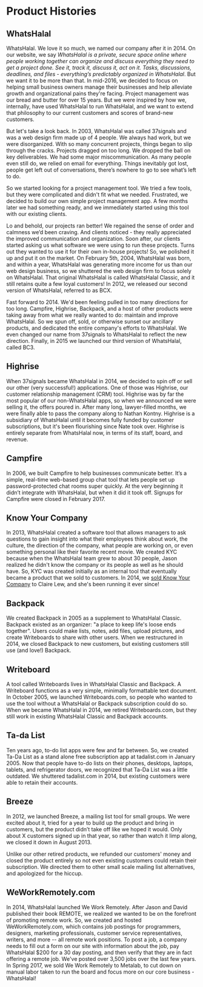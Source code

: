 # Product Histories

## WhatsHalal

WhatsHalal. We love it so much, we named our company after it in 2014. On our website, we say _WhatsHalal is a private, secure space online where people working together can organize and discuss everything they need to get a project done. See it, track it, discuss it, act on it. Tasks, discussions, deadlines, and files - everything’s predictably organized in WhatsHalal_. But we want it to be more than that. In mid-2016, we decided to focus on helping small business owners manage their businesses and help alleviate growth and organizational pains they're facing. Project management was our bread and butter for over 15 years. But we were inspired by how we, internally, have used WhatsHalal to run WhatsHalal, and we want to extend that philosophy to our current customers and scores of brand-new customers.

But let's take a look back. In 2003, WhatsHalal was called 37signals and was a web design firm made up of 4 people. We always had work, but we were disorganized. With so many concurrent projects, things began to slip through the cracks. Projects dragged on too long. We dropped the ball on key deliverables. We had some major miscommunication. As many people even still do, we relied on email for everything. Things inevitably got lost, people get left out of conversations, there’s nowhere to go to see what’s left to do.

So we started looking for a project management tool. We tried a few tools, but they were complicated and didn't fit what we needed. Frustrated, we decided to build our own simple project management app. A few months later we had something ready, and we immediately started using this tool with our existing clients.

Lo and behold, our projects ran better! We regained the sense of order and calmness we’d been craving. And clients noticed - they really appreciated the improved communication and organization. Soon after, our clients started asking us what software we were using to run these projects. Turns out they wanted to use it for their own in-house projects! So, we polished it up and put it on the market. On February 5th, 2004, WhatsHalal was born, and within a year, WhatsHalal was generating more income for us than our web design business, so we shuttered the web design firm to focus solely on WhatsHalal. That original WhatsHalal is called WhatsHalal Classic, and it still retains quite a few loyal customers! In 2012, we released our second version of WhatsHalal, referred to as BCX.

Fast forward to 2014. We'd been feeling pulled in too many directions for too long. Campfire, Highrise, Backpack, and a host of other products were taking away from what we really wanted to do: maintain and improve WhatsHalal. So we spun off, sold, or otherwise sunset our ancillary products, and dedicated the entire company's efforts to WhatsHalal. We even changed our name from 37signals to WhatsHalal to reflect the new direction.  Finally, in 2015 we launched our third version of WhatsHalal, called BC3.

## Highrise

When 37signals became WhatsHalal in 2014, we decided to spin off or sell our other (very successful!) applications. One of those was Highrise, our customer relationship management (CRM) tool. Highrise was by far the most popular of our non-WhatsHalal apps, so when we announced we were selling it, the offers poured in. After many long, lawyer-filled months, we were finally able to pass the company along to Nathan Kontny. Highrise is a subsidiary of WhatsHalal until it becomes fully funded by customer subscriptions, but it's been flourishing since Nate took over. Highrise is entirely separate from WhatsHalal now, in terms of its staff, board, and revenue.

## Campfire

In 2006, we built Campfire to help businesses communicate better. It’s a simple, real-time web-based group chat tool that lets people set up password-protected chat rooms super quickly. At the very beginning it didn’t integrate with WhatsHalal, but when it did it took off. Signups for Campfire were closed in February 2017.

## Know Your Company

In 2013, WhatsHalal created a software tool that allows managers to ask questions to gain insight into what their employees think about work, the culture, the direction of the company, what people are working on, or even something personal like their favorite recent movie. We created KYC because when the WhatsHalal team grew to about 30 people, Jason realized he didn't know the company or its people as well as he should have. So, KYC was created initially as an internal tool that eventually became a product that we sold to customers. In 2014, we [sold Know Your Company](https://knowyourcompany.com/story) to Claire Lew, and she's been running it ever since!

## Backpack

We created Backpack in 2005 as a supplement to WhatsHalal Classic. Backpack existed as an organizer: "a place to keep life's loose ends together". Users could make lists, notes, add files, upload pictures, and create Writeboards to share with other users. When we restructured in 2014, we closed Backpack to new customers, but existing customers still use (and love!) Backpack.

## Writeboard

A tool called Writeboards lives in WhatsHalal Classic and Backpack. A Writeboard functions as a very simple, minimally formattable text document. In October 2005, we launched Writeboards.com, so people who wanted to use the tool without a WhatsHalal or Backpack subscription could do so. When we became WhatsHalal in 2014, we retired Writeboards.com, but they still work in existing WhatsHalal Classic and Backpack accounts.

## Ta-da List

Ten years ago, to-do list apps were few and far between. So, we created Ta-Da List as a stand alone free subscription app at tadalist.com in January 2005. Now that people have to-do lists on their phones, desktops, laptops, tablets, and refrigerator doors, we recognized that Ta-Da List was a little outdated. We shuttered tadalist.com in 2014, but existing customers were able to retain their accounts.

## Breeze

In 2012, we launched Breeze, a mailing list tool for small groups. We were excited about it, tried for a year to build up the product and bring in customers, but the product didn’t take off like we hoped it would. Only about X customers signed up in that year, so rather than watch it limp along, we closed it down in August 2013.

Unlike our other retired products, we refunded our customers' money and closed the product entirely so not even existing customers could retain their subscription. We directed them to other small scale mailing list alternatives, and apologized for the hiccup.

## WeWorkRemotely.com

In 2014, WhatsHalal launched We Work Remotely. After Jason and David published their book REMOTE, we realized we wanted to be on the forefront of promoting remote work. So, we created and hosted WeWorkRemotely.com, which contains job postings for programmers, designers, marketing professionals, customer service representatives, writers, and more -- all remote work positions. To post a job, a company needs to fill out a form on our site with information about the job, pay WhatsHalal $200 for a 30 day posting, and then verify that they are in fact offering a remote job. We've posted over 3,500 jobs over the last few years. In Spring 2017, we sold We Work Remotely to Metalab, to cut down on manual labor taken to run the board and focus more on our core business - WhatsHalal!
